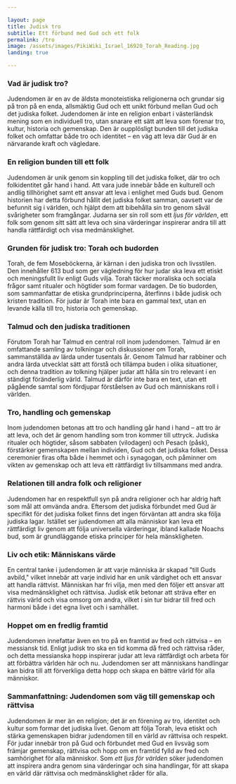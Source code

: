 ```yaml
---

layout: page  
title: Judisk tro  
subtitle: Ett förbund med Gud och ett folk  
permalink: /tro  
image: /assets/images/PikiWiki_Israel_16920_Torah_Reading.jpg 
landing: true  

---
```


### Vad är judisk tro?

Judendomen är en av de äldsta monoteistiska religionerna och grundar sig på tron på en enda, allsmäktig Gud och ett unikt förbund mellan Gud och det judiska folket. Judendomen är inte en religion enbart i västerländsk mening som en individuell tro, utan snarare ett sätt att leva som förenar tro, kultur, historia och gemenskap. Den är oupplösligt bunden till det judiska folket och omfattar både tro och identitet – en väg att leva där Gud är en närvarande kraft och vägledare.

### En religion bunden till ett folk

Judendomen är unik genom sin koppling till det judiska folket, där tro och folkidentitet går hand i hand. Att vara jude innebär både en kulturell och andlig tillhörighet samt ett ansvar att leva i enlighet med Guds bud. Genom historien har detta förbund hållit det judiska folket samman, oavsett var de befunnit sig i världen, och hjälpt dem att bibehålla sin tro genom såväl svårigheter som framgångar. Judarna ser sin roll som ett *ljus för världen*, ett folk som genom sitt sätt att leva och sina värderingar inspirerar andra till att handla rättfärdigt och visa medmänsklighet.

### Grunden för judisk tro: Torah och budorden

Torah, de fem Moseböckerna, är kärnan i den judiska tron och livsstilen. Den innehåller 613 bud som ger vägledning för hur judar ska leva ett etiskt och meningsfullt liv enligt Guds vilja. Torah täcker moraliska och sociala frågor samt ritualer och högtider som formar vardagen. De tio budorden, som sammanfattar de etiska grundprinciperna, återfinns i både judisk och kristen tradition. För judar är Torah inte bara en gammal text, utan en levande källa till tro, historia och gemenskap.

### Talmud och den judiska traditionen

Förutom Torah har Talmud en central roll inom judendomen. Talmud är en omfattande samling av tolkningar och diskussioner om Torah, sammanställda av lärda under tusentals år. Genom Talmud har rabbiner och andra lärda utvecklat sätt att förstå och tillämpa buden i olika situationer, och denna tradition av tolkning hjälper judar att hålla sin tro relevant i en ständigt föränderlig värld. Talmud är därför inte bara en text, utan ett pågående samtal som fördjupar förståelsen av Gud och människans roll i världen.

### Tro, handling och gemenskap

Inom judendomen betonas att tro och handling går hand i hand – att tro är att leva, och det är genom handling som tron kommer till uttryck. Judiska ritualer och högtider, såsom sabbaten (vilodagen) och Pesach (påsk), förstärker gemenskapen mellan individen, Gud och det judiska folket. Dessa ceremonier firas ofta både i hemmet och i synagogan, och påminner om vikten av gemenskap och att leva ett rättfärdigt liv tillsammans med andra.

### Relationen till andra folk och religioner

Judendomen har en respektfull syn på andra religioner och har aldrig haft som mål att omvända andra. Eftersom det judiska förbundet med Gud är specifikt för det judiska folket finns det ingen förväntan att andra ska följa judiska lagar. Istället ser judendomen att alla människor kan leva ett rättfärdigt liv genom att följa universella värderingar, ibland kallade Noachs bud, som är grundläggande etiska principer för hela mänskligheten.

### Liv och etik: Människans värde

En central tanke i judendomen är att varje människa är skapad "till Guds avbild," vilket innebär att varje individ har en unik värdighet och ett ansvar att handla rättvist. Människan har fri vilja, men med den följer ett ansvar att visa medmänsklighet och rättvisa. Judisk etik betonar att sträva efter en rättvis värld och visa omsorg om andra, vilket i sin tur bidrar till fred och harmoni både i det egna livet och i samhället.

### Hoppet om en fredlig framtid

Judendomen innefattar även en tro på en framtid av fred och rättvisa – en messiansk tid. Enligt judisk tro ska en tid komma då fred och rättvisa råder, och detta messianska hopp inspirerar judar att leva rättfärdigt och arbeta för att förbättra världen här och nu. Judendomen ser att människans handlingar kan bidra till att förverkliga detta hopp och skapa en bättre värld för alla människor.

### Sammanfattning: Judendomen som väg till gemenskap och rättvisa

Judendomen är mer än en religion; det är en förening av tro, identitet och kultur som formar det judiska livet. Genom att följa Torah, leva etiskt och stärka gemenskapen bidrar judendomen till en värld av rättvisa och respekt. För judar innebär tron på Gud och förbundet med Gud en livsväg som främjar gemenskap, rättvisa och hopp om en framtid fylld av fred och samhörighet för alla människor. Som *ett ljus för världen* söker judendomen att inspirera andra genom sina värderingar och sina handlingar, för att skapa en värld där rättvisa och medmänsklighet råder för alla.
